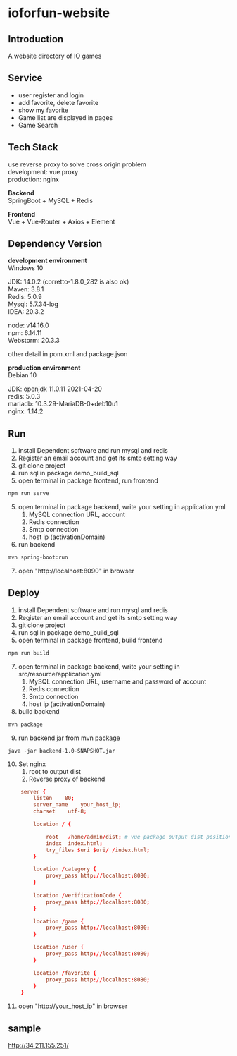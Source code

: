 # ioforfun-website
## Introduction
A website directory of IO games


## Service
* user register and login
* add favorite, delete favorite
* show my favorite
* Game list are displayed in pages
* Game Search

## Tech Stack
use reverse proxy to solve cross origin problem  
development: vue proxy  
production: nginx  

**Backend**  
SpringBoot + MySQL + Redis

**Frontend**  
Vue + Vue-Router + Axios + Element

## Dependency Version
**development environment**  
Windows 10

JDK: 14.0.2 (corretto-1.8.0_282 is also ok)  
Maven: 3.8.1  
Redis: 5.0.9  
Mysql: 5.7.34-log  
IDEA: 20.3.2  

node: v14.16.0  
npm: 6.14.11  
Webstorm: 20.3.3  

other detail in pom.xml and package.json

**production environment**  
Debian 10  

JDK: openjdk 11.0.11 2021-04-20  
redis: 5.0.3  
mariadb:  10.3.29-MariaDB-0+deb10u1  
nginx: 1.14.2  

## Run
1. install Dependent software and run mysql and redis
2. Register an email account and get its smtp setting way
3. git clone project
4. run sql in package demo_build_sql
5. open terminal in package frontend, run frontend 
```sh
npm run serve
```
5. open terminal in package backend, write your setting in application.yml
   1. MySQL connection URL, account
   2. Redis connection
   3. Smtp connection
   4. host ip (activationDomain)
6. run backend
```sh
mvn spring-boot:run
```
7. open "http://localhost:8090" in browser


## Deploy
1. install Dependent software and run mysql and redis
2. Register an email account and get its smtp setting way
3. git clone project
4. run sql in package demo_build_sql
5. open terminal in package frontend, build frontend 
```sh
npm run build
```

7. open terminal in package backend, write your setting in src/resource/application.yml
   1. MySQL connection URL, username and password of account
   2. Redis connection
   3. Smtp connection
   4. host ip (activationDomain)
8. build backend
```sh
mvn package
```
9. run backend jar from mvn package
```
java -jar backend-1.0-SNAPSHOT.jar
```
10. Set nginx 
    1. root to output dist
    2. Reverse proxy of backend

```conf
    server {
        listen    80;
        server_name    your_host_ip;
        charset    utf-8;

        location / {

			root   /home/admin/dist; # vue package output dist position
            index  index.html;
            try_files $uri $uri/ /index.html;
        }

        location /category {
            proxy_pass http://localhost:8080;
        }
        
        location /verificationCode {
            proxy_pass http://localhost:8080;
        }

        location /game {
            proxy_pass http://localhost:8080;
        }

        location /user {
            proxy_pass http://localhost:8080;
        }

        location /favorite {
            proxy_pass http://localhost:8080;
        }
    }
```


11.  open "http://your_host_ip" in browser

## sample
http://34.211.155.251/

